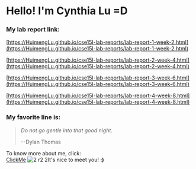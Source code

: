 # Hello! I'm Cynthia Lu **=D**

### My lab report link:

[https://HuimengLu.github.io/cse15l-lab-reports/lab-report-1-week-2.html](https://HuimengLu.github.io/cse15l-lab-reports/lab-report-1-week-2.html)


[https://HuimengLu.github.io/cse15l-lab-reports/lab-report-2-week-4.html](https://HuimengLu.github.io/cse15l-lab-reports/lab-report-2-week-4.html)


[https://HuimengLu.github.io/cse15l-lab-reports/lab-report-3-week-6.html](https://HuimengLu.github.io/cse15l-lab-reports/lab-report-3-week-6.html)


[https://HuimengLu.github.io/cse15l-lab-reports/lab-report-4-week-8.html](https://HuimengLu.github.io/cse15l-lab-reports/lab-report-4-week-8.html)

### My favorite line is:

> *Do not go gentle into that good night.*
> 
> --Dylan Thomas

To know more about me, click:\
[ClickMe](https://huimenglu.github.io/cse15l-lab-reports/banana.html)
![2 r2 2](https://user-images.githubusercontent.com/97484123/149269973-b08cef8e-22a5-4720-aa1f-2e07e26685d0.png)It's nice to meet you! **:)**
